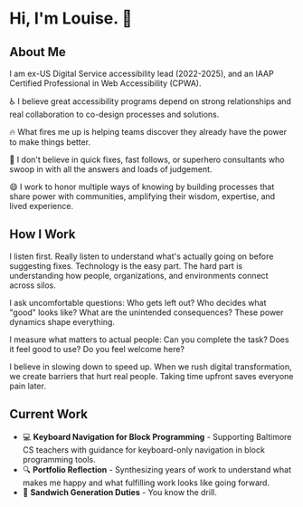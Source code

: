 # Hi, I'm Louise. 👋

## About Me
I am ex-US Digital Service accessibility lead (2022-2025), and an IAAP Certified Professional in Web Accessibility (CPWA). 

♿ I believe great accessibility programs depend on strong relationships and real collaboration to co-design processes and solutions.

🔥 What fires me up is helping teams discover they already have the power to make things better.

🚫 I don't believe in quick fixes, fast follows, or superhero consultants who swoop in with all the answers and loads of judgement. 

😄 I work to honor multiple ways of knowing by building processes that share power with communities, amplifying their wisdom, expertise, and lived experience.

## How I Work
I listen first. Really listen to understand what's actually going on before suggesting fixes. Technology is the easy part. The hard part is understanding how people, organizations, and environments connect across silos. 

I ask uncomfortable questions: Who gets left out? Who decides what "good" looks like? What are the unintended consequences? These power dynamics shape everything. 

I measure what matters to actual people: Can you complete the task? Does it feel good to use? Do you feel welcome here? 

I believe in slowing down to speed up. When we rush digital transformation, we create barriers that hurt real people. Taking time upfront saves everyone pain later.

## Current Work
- 💻 **Keyboard Navigation for Block Programming** - Supporting Baltimore CS teachers with guidance for keyboard-only navigation in block programming tools.
- 🔍 **Portfolio Reflection** - Synthesizing years of work to understand what makes me happy and what fulfilling work looks like going forward.
- 🥪 **Sandwich Generation Duties** - You know the drill.


